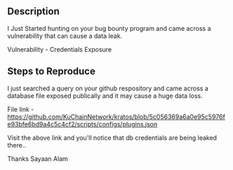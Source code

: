 ## Description

I Just Started hunting on your bug bounty program and came across a vulnerability that can cause a data leak.

Vulnerability - Credentials Exposure

## Steps to Reproduce

I just searched a query on your github respository and came across a database file exposed publically and it may cause a huge data loss.

File link - https://github.com/KuChainNetwork/kratos/blob/5c056369a6a0e95c5976fe93bfe6bd9a4c5c4cf2/scripts/configs/plugins.json

Visit the above link and you'll notice that db credentials are being leaked there..


Thanks
Sayaan Alam
